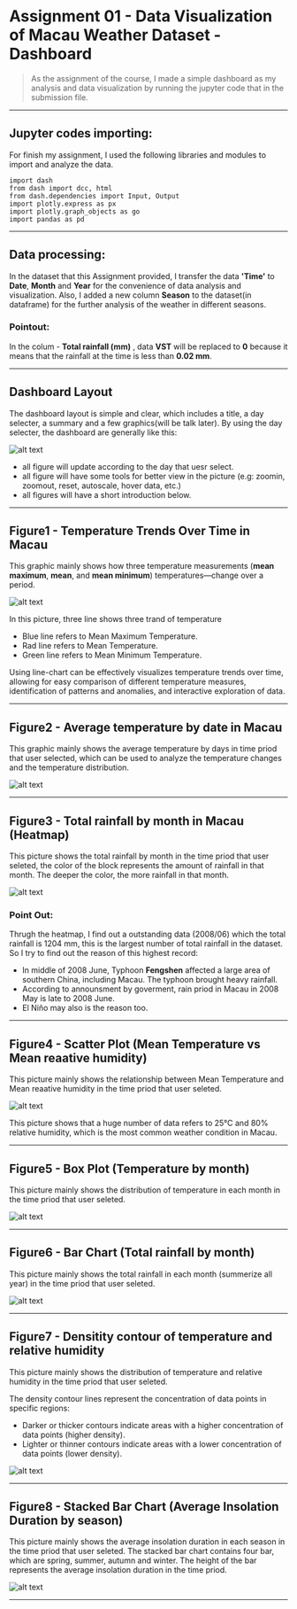 # Assignment 01 - Data Visualization of Macau Weather Dataset - Dashboard
> As the assignment of the course, I made a simple dashboard as my analysis and data visualization by running the jupyter code that in the submission file.
***
## Jupyter codes importing:
For finish my assignment, I used the following libraries and modules to import and analyze the data.

    import dash
    from dash import dcc, html
    from dash.dependencies import Input, Output
    import plotly.express as px
    import plotly.graph_objects as go
    import pandas as pd
     
***

## Data processing:
In the dataset that this Assignment provided, I transfer the data **'Time'** to **Date**, **Month** and **Year** for the convenience of data analysis and visualization. Also, I added a new column **Season** to the dataset(in dataframe) for the further analysis of the weather in different seasons.

### Pointout:
In the colum - **Total rainfall (mm)** , data **VST** will be replaced to **0** because it means that the rainfall at the time is less than **0.02 mm**.

***

## Dashboard Layout
The dashboard layout is simple and clear, which includes a title, a day selecter, a summary and a few graphics(will be talk later). By using the day selecter, the dashboard are generally like this:

![alt text](Picture/Overview.png)

- all figure will update according to the day that uesr select.
- all figure will have some tools for better view in the picture (e.g: zoomin, zoomout, reset, autoscale, hover data, etc.)
- all figures will have a short introduction below.

***

## Figure1 - Temperature Trends Over Time in Macau

This graphic mainly shows how three temperature measurements (**mean maximum**, **mean**, and **mean minimum**) temperatures—change over a period.

![alt text](Picture/Temp-Trand.png)

In this picture, three line shows three trand of temperature

- Blue line refers to Mean Maximum Temperature.
- Rad line refers to Mean Temperature.
- Green line refers to Mean Minimum Temperature.

Using line-chart can be effectively visualizes temperature trends over time, allowing for easy comparison of different temperature measures, identification of patterns and anomalies, and interactive exploration of data.

***

## Figure2 - Average temperature by date in Macau

This graphic mainly shows the average temperature by days in time priod that user selected, which can be used to analyze the temperature changes and the temperature distribution.

![alt text](Picture/Average_Temprature.png)

***

## Figure3 - Total rainfall by month in Macau (Heatmap)

This picture shows the total rainfall by month in the time priod that user seleted,
the color of the block represents the amount of rainfall in that month. The deeper the color, the more rainfall in that month.

![alt text](Picture/Heatmap.png)

### Point Out:
Thrugh the heatmap, I find out a outstanding data (2008/06) which the total rainfall is 1204 mm, this is the largest number of total rainfall in the dataset. So I try to find out the reason of this highest record:

  - In middle of 2008 June,  Typhoon **Fengshen** affected a large area of southern China, including Macau. The typhoon brought heavy rainfall.
  - According to announsment by goverment, rain priod in Macau in 2008 May is late to 2008 June.
  - El Niño may also is the reason too.
  
***

## Figure4 - Scatter Plot (Mean Temperature vs Mean reaative humidity)

This picture mainly shows the relationship between Mean Temperature and Mean reaative humidity in the time priod that user seleted.

![alt text](Picture/Scatter_Plot.png)

This picture shows that a huge number of data refers to 25°C and 80% relative humidity, which is the most common weather condition in Macau.

***

## Figure5 - Box Plot (Temperature by month)

This picture mainly shows the distribution of temperature in each month in the time priod that user seleted.

![alt text](Picture/Box_Plot.png)

***

## Figure6 - Bar Chart (Total rainfall by month)

This picture mainly shows the total rainfall in each month (summerize all year) in the time priod that user seleted.

![alt text](Picture/Bar_Chart.png)

***

## Figure7 - Densitity contour of temperature and relative humidity

This picture mainly shows the distribution of temperature and relative humidity in the time priod that user seleted.

The density contour lines represent the concentration of data points in specific regions:

- Darker or thicker contours indicate areas with a higher concentration of data points (higher density).
- Lighter or thinner contours indicate areas with a lower concentration of data points (lower density).

![alt text](Picture/Densitity_Contour.png)

***

## Figure8 - Stacked Bar Chart (Average Insolation Duration by season)

This picture mainly shows the average insolation duration in each season in the time priod that user seleted. The stacked bar chart contains four bar, which are spring, summer, autumn and winter. The height of the bar represents the average insolation duration in the time priod.

![alt text](Picture/Stacked_Bar_Chart.png)

***










